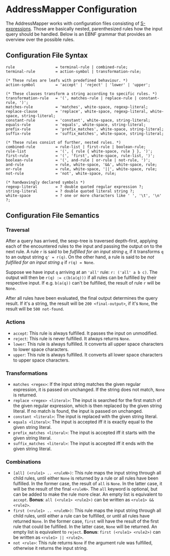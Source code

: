 # AddressMapper Configuration

The AddressMapper works with configuration files consisting of
[S-expressions](https://en.wikipedia.org/wiki/S-expression). Those are basically
nested, parenthesized rules how the input query should be handled. Below is an
EBNF grammar that provides an overview over the possible rules.

## Configuration File Syntax

```EBNF
rule                  = terminal-rule | combined-rule;
terminal-rule         = action-symbol | transformation-rule;

(* These rules are leafs with predefined behaviour. *)
action-symbol         = 'accept' | 'reject' | 'lower' | 'upper';

(* These clauses transform a string according to specific rules. *)
transformation-rule   = '(', matches-rule | replace-rule | constant-rule, ')';
matches-rule          = 'matches', white-space, regexp-literal;
replace-clause        = 'replace', white-space, regexp-literal, white-space, string-literal;
constant-rule         = 'constant', white-space, string-literal;
equals-rule           = 'equals', white-space, string-literal;
prefix-rule           = 'prefix_matches', white-space, string-literal;
suffix-rule           = 'suffix_matches', white-space, string-literal;

(* These rules consist of further, nested rules. *)
combined-rule         = rule-list | first-rule | boolean-rule;
rule-list             = '(', { rule { white-space, rule } }, ')';
first-rule            = '(', 'first', white-space, rule-list, ')';
boolean-rule          = '(', and-rule | or-rule | not-rule, ')';
and-rule              = rule, white-space, '&&', white-space, rule;
or-rule               = rule, white-space, '||', white-space, rule;
not-rule              = 'not', white-space, rule;

(* handwavingly declared symbols *)
regexp-literal        = ? double quoted regular expression ?;
string-literal        = ? double quoted literal string ?;
white-space           = ? one or more characters like ' ', '\t', '\n' ?;
```

## Configuration File Semantics

### Traversal

After a query has arrived, the sexp-tree is traversed depth-first, applying each
of the encountered rules to the input and passing the output on to the next
rule. A rule `r` is said to be *fulfilled for an input string `q`*, if it
transforms `q` to an output string `q' = r(q)`. On the other hand, a rule is
said to be *not fulfilled for an input string `q`* if `r(q) = None`.

Suppose we have input `q` arriving at an `'all'` rule: `r: ('all' a b c)`.
The output will then be `r(q) := c(b(a(q)))` if all rules can be fulfilled by
their respective input. If e.g. `b(a(q))` can't be fulfilled, the result of rule
`r` will be `None`.

After all rules have been evaluated, the final output determines the query
result. If it's a string, the result will be `200 <final-output>`, if it's
`None`, the result will be `500 not-found`.

### Actions

  - `accept`:
    This rule is always fulfilled. It passes the input on unmodified.
  - `reject`:
    This rule is never fulfilled. It always returns `None`.
  - `lower`:
    This rule is always fulfilled. It converts all upper space characters to
    lower space characters.
  - `upper`:
    This rule is always fulfilled. It converts all lower space characters to
    upper space characters.

### Transformations

  - `matches <regex>`:
    If the input string matches the given regular expression, it is passed on
    unchanged. If the string does not match, `None` is returned.
  - `replace <regex> <literal>`:
    The input is searched for the first match of the given regular expression,
    which is then replaced by the given string literal. If no match is found,
    the input is passed on unchanged.
  - `constant <literal>`:
    The input is replaced with the given string literal.
  - `equals <literal>`:
    The input is accepted iff it is exactly equal to the given string literal.
  - `prefix_matches <literal>`:
    The input is accepted iff it starts with the given string literal.
  - `suffix_matches <literal>`:
    The input is accepted iff it ends with the given string literal.

### Combinations

  - `[all] (<rule1> .. <ruleN>)`:
    This rule maps the input string through all child rules, until either `None`
    is returned by a rule or all rules have been fulfilled. In the former case,
    the result of `all` is `None`. In the latter case, it will be the result of
    the final `<ruleN>`. The `all` keyword is optional, but can be added to
    make the rule more clear. An empty list is equivalent to `accept`.
    **Bonus**: `all (<rule1> <rule2>)` can be written as `<rule1> && <rule2>`.
  - `first (<rule1> .. <ruleN>)`:
    This rule maps the input string through all child rules, until either a rule
    can be fulfilled, or until all rules have returned `None`. In the former
    case, `first` will have the result of the first rule that could be
    fulfilled. In the latter case, `None` will be returned. An empty list is
    equivalent to `reject`.
    **Bonus**: `first (<rule1> <rule2>)` can be written as `<rule1> || <rule2>`.
  - `not <rule>`:
    This rule returns `None` if the argument rule was fulfilled, otherwise it
    returns the input string.

